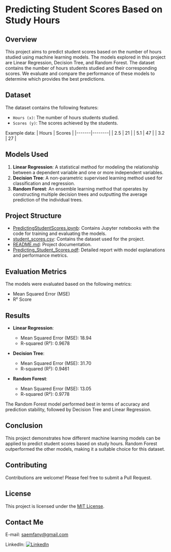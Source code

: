 # Predicting Student Scores Based on Study Hours

## Overview
This project aims to predict student scores based on the number of hours studied using machine learning models. The models explored in this project are Linear Regression, Decision Tree, and Random Forest. The dataset contains the number of hours students studied and their corresponding scores. We evaluate and compare the performance of these models to determine which provides the best predictions.

## Dataset
The dataset contains the following features:
- `Hours (x)`: The number of hours students studied.
- `Scores (y)`: The scores achieved by the students.

Example data:
| Hours | Scores |
|-------|--------|
| 2.5   | 21     |
| 5.1   | 47     |
| 3.2   | 27     |

## Models Used
1. **Linear Regression**: A statistical method for modeling the relationship between a dependent variable and one or more independent variables.
2. **Decision Tree**: A non-parametric supervised learning method used for classification and regression.
3. **Random Forest**: An ensemble learning method that operates by constructing multiple decision trees and outputting the average prediction of the individual trees.

## Project Structure
- [PredictingStudentScores.ipynb](https://github.com/Saemfany/PredictingStudentScores/blob/fdc593e5685941e8d29d609fa24f98c8cf49a7ac/PredictingStudentScores.ipynb): Contains Jupyter notebooks with the code for training and evaluating the models.
- [student_scores.csv](https://github.com/Saemfany/PredictingStudentScores/blob/fdc593e5685941e8d29d609fa24f98c8cf49a7ac/student_scores.csv): Contains the dataset used for the project.
- [README.md](https://github.com/Saemfany/PredictingStudentScores/blob/7a50e49c6efdff14b5d0c4d84565be668ce09b0c/README.md): Project documentation.
- [Predicting_Student_Scores.pdf](https://github.com/Saemfany/PredictingStudentScores/blob/51f654284198c6caa53c1a77f9b19b1d52ca59b0/Predicting_Student_Scores.pdf): Detailed report with model explanations and performance metrics.

## Evaluation Metrics
The models were evaluated based on the following metrics:
- Mean Squared Error (MSE)
- R² Score

## Results
- **Linear Regression**:
  - Mean Squared Error (MSE): 18.94
  - R-squared (R²): 0.9678
  
- **Decision Tree**:
  - Mean Squared Error (MSE): 31.70
  - R-squared (R²): 0.9461
  
- **Random Forest**:
  - Mean Squared Error (MSE): 13.05
  - R-squared (R²): 0.9778
  
The Random Forest model performed best in terms of accuracy and prediction stability, followed by Decision Tree and Linear Regression.

## Conclusion
This project demonstrates how different machine learning models can be applied to predict student scores based on study hours. Random Forest outperformed the other models, making it a suitable choice for this dataset.

## Contributing
Contributions are welcome! Please feel free to submit a Pull Request.

## License
This project is licensed under the [MIT License](https://github.com/Saemfany/PredictingStudentScores/blob/6b6461718ab48e3a84ef896c541e37fd876e0cf0/LICENSE).

## Contact Me
E-mail: saemfany@gmail.com

LinkedIn: [![LinkedIn](https://img.shields.io/badge/linkedin-%230077B5.svg?style=for-the-badge&logo=linkedin&logoColor=white)](https://www.linkedin.com/in/syamsul-rizal-fany-410bb6325/)
